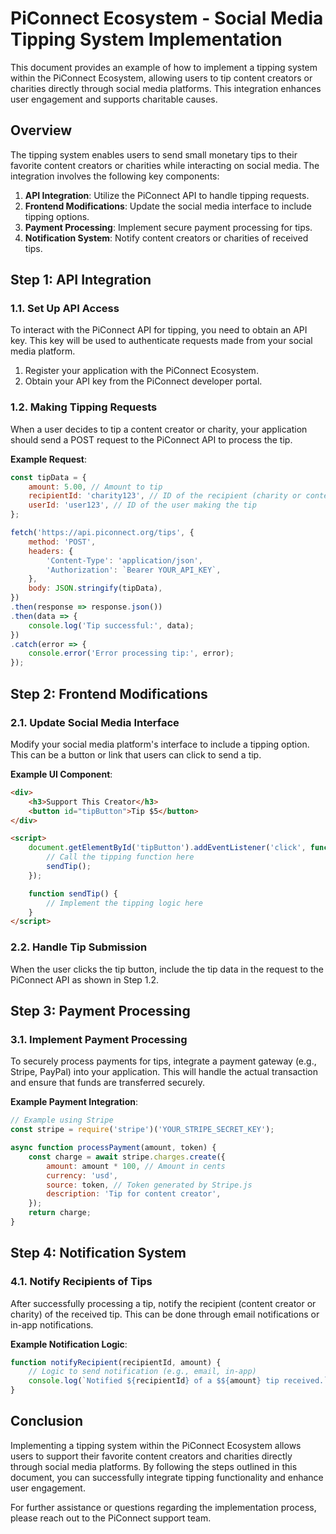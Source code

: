 # PiConnect Ecosystem - Social Media Tipping System Implementation

This document provides an example of how to implement a tipping system within the PiConnect Ecosystem, allowing users to tip content creators or charities directly through social media platforms. This integration enhances user engagement and supports charitable causes.

## Overview

The tipping system enables users to send small monetary tips to their favorite content creators or charities while interacting on social media. The integration involves the following key components:

1. **API Integration**: Utilize the PiConnect API to handle tipping requests.
2. **Frontend Modifications**: Update the social media interface to include tipping options.
3. **Payment Processing**: Implement secure payment processing for tips.
4. **Notification System**: Notify content creators or charities of received tips.

## Step 1: API Integration

### 1.1. Set Up API Access

To interact with the PiConnect API for tipping, you need to obtain an API key. This key will be used to authenticate requests made from your social media platform.

1. Register your application with the PiConnect Ecosystem.
2. Obtain your API key from the PiConnect developer portal.

### 1.2. Making Tipping Requests

When a user decides to tip a content creator or charity, your application should send a POST request to the PiConnect API to process the tip.

**Example Request**:

```javascript
const tipData = {
    amount: 5.00, // Amount to tip
    recipientId: 'charity123', // ID of the recipient (charity or content creator)
    userId: 'user123', // ID of the user making the tip
};

fetch('https://api.piconnect.org/tips', {
    method: 'POST',
    headers: {
        'Content-Type': 'application/json',
        'Authorization': `Bearer YOUR_API_KEY`,
    },
    body: JSON.stringify(tipData),
})
.then(response => response.json())
.then(data => {
    console.log('Tip successful:', data);
})
.catch(error => {
    console.error('Error processing tip:', error);
});
```

## Step 2: Frontend Modifications

### 2.1. Update Social Media Interface

Modify your social media platform's interface to include a tipping option. This can be a button or link that users can click to send a tip.

**Example UI Component**:

```html
<div>
    <h3>Support This Creator</h3>
    <button id="tipButton">Tip $5</button>
</div>

<script>
    document.getElementById('tipButton').addEventListener('click', function() {
        // Call the tipping function here
        sendTip();
    });

    function sendTip() {
        // Implement the tipping logic here
    }
</script>
```

### 2.2. Handle Tip Submission

When the user clicks the tip button, include the tip data in the request to the PiConnect API as shown in Step 1.2.

## Step 3: Payment Processing

### 3.1. Implement Payment Processing

To securely process payments for tips, integrate a payment gateway (e.g., Stripe, PayPal) into your application. This will handle the actual transaction and ensure that funds are transferred securely.

**Example Payment Integration**:

```javascript
// Example using Stripe
const stripe = require('stripe')('YOUR_STRIPE_SECRET_KEY');

async function processPayment(amount, token) {
    const charge = await stripe.charges.create({
        amount: amount * 100, // Amount in cents
        currency: 'usd',
        source: token, // Token generated by Stripe.js
        description: 'Tip for content creator',
    });
    return charge;
}
```

## Step 4: Notification System

### 4.1. Notify Recipients of Tips

After successfully processing a tip, notify the recipient (content creator or charity) of the received tip. This can be done through email notifications or in-app notifications.

**Example Notification Logic**:

```javascript
function notifyRecipient(recipientId, amount) {
    // Logic to send notification (e.g., email, in-app)
    console.log(`Notified ${recipientId} of a $${amount} tip received.`);
}
```

## Conclusion

Implementing a tipping system within the PiConnect Ecosystem allows users to support their favorite content creators and charities directly through social media platforms. By following the steps outlined in this document, you can successfully integrate tipping functionality and enhance user engagement.

For further assistance or questions regarding the implementation process, please reach out to the PiConnect support team.
